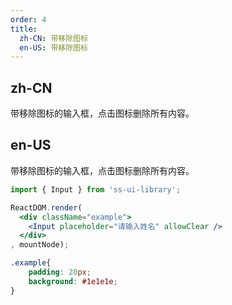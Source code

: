 ```yaml
---
order: 4
title:
  zh-CN: 带移除图标
  en-US: 带移除图标
---
```


## zh-CN

带移除图标的输入框，点击图标删除所有内容。

## en-US

带移除图标的输入框，点击图标删除所有内容。

```jsx
import { Input } from 'ss-ui-library';

ReactDOM.render(
  <div className="example">
    <Input placeholder="请输入姓名" allowClear />
  </div>
, mountNode);
```
```css
.example{
    padding: 20px;
    background: #1e1e1e;
}
```
<style>
.ss-input {
   margin-bottom: 20px;
}
</style>

